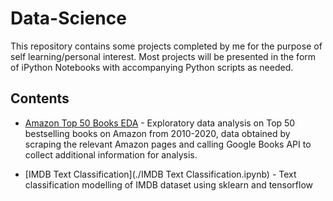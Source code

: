 # Data-Science
This repository contains some projects completed by me for the purpose of self learning/personal interest. Most projects will be presented in the form of iPython Notebooks with accompanying Python scripts as needed.

## Contents
* [Amazon Top 50 Books EDA](./amazon_eda.ipynb) - Exploratory data analysis on Top 50 bestselling books on Amazon from 2010-2020, data obtained by scraping the relevant Amazon pages and calling Google Books API to collect additional information for analysis.

* [IMDB Text Classification](./IMDB Text Classification.ipynb) - Text classification modelling of IMDB dataset using sklearn and tensorflow
